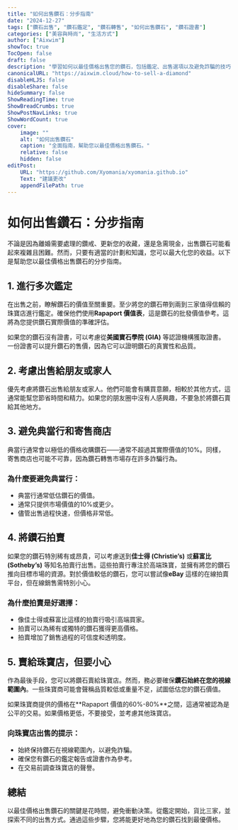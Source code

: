 ```yaml
---
title: "如何出售鑽石：分步指南"
date: "2024-12-27"
tags: ["鑽石出售", "鑽石鑑定", "鑽石轉售", "如何出售鑽石", "鑽石證書"]
categories: ["美容與時尚", "生活方式"]
author: ["Aixwim"]
showToc: true
TocOpen: false
draft: false
description: "學習如何以最佳價格出售您的鑽石，包括鑑定、出售選項以及避免詐騙的技巧。"
canonicalURL: "https://aixwim.cloud/how-to-sell-a-diamond"
disableHLJS: false
disableShare: false
hideSummary: false
ShowReadingTime: true
ShowBreadCrumbs: true
ShowPostNavLinks: true
ShowWordCount: true
cover:
    image: ""
    alt: "如何出售鑽石"
    caption: "全面指南，幫助您以最佳價格出售鑽石。"
    relative: false
    hidden: false
editPost:
    URL: "https://github.com/Xyomania/xyomania.github.io"
    Text: "建議更改"
    appendFilePath: true
---
```


# 如何出售鑽石：分步指南

不論是因為離婚需要處理的鑽戒、更新您的收藏，還是急需現金，出售鑽石可能看起來複雜且困難。然而，只要有適當的計劃和知識，您可以最大化您的收益。以下是幫助您以最佳價格出售鑽石的分步指南。

## 1. 進行多次鑑定

在出售之前，瞭解鑽石的價值至關重要。至少將您的鑽石帶到兩到三家值得信賴的珠寶店進行鑑定。確保他們使用**Rapaport 價值表**，這是鑽石的批發價值參考。這將為您提供鑽石實際價值的準確評估。

如果您的鑽石沒有證書，可以考慮從**美國寶石學院 (GIA)** 等認證機構獲取證書。一份證書可以提升鑽石的售價，因為它可以證明鑽石的真實性和品質。

## 2. 考慮出售給朋友或家人

優先考慮將鑽石出售給朋友或家人。他們可能會有購買意願，相較於其他方式，這通常能幫您節省時間和精力。如果您的朋友圈中沒有人感興趣，不要急於將鑽石賣給其他地方。

## 3. 避免典當行和寄售商店

典當行通常會以極低的價格收購鑽石——通常不超過其實際價值的10%。同樣，寄售商店也可能不可靠，因為鑽石轉售市場存在許多詐騙行為。

### 為什麼要避免典當行：
- 典當行通常低估鑽石的價值。
- 通常只提供市場價值的10%或更少。
- 儘管出售過程快速，但價格非常低。

## 4. 將鑽石拍賣

如果您的鑽石特別稀有或昂貴，可以考慮送到**佳士得 (Christie’s)** 或**蘇富比 (Sotheby’s)** 等知名拍賣行出售。這些拍賣行專注於高端珠寶，並擁有將您的鑽石推向目標市場的資源。對於價值較低的鑽石，您可以嘗試像**eBay** 這樣的在線拍賣平台，但在線銷售需特別小心。

### 為什麼拍賣是好選擇：
- 像佳士得或蘇富比這樣的拍賣行吸引高端買家。
- 拍賣可以為稀有或獨特的鑽石獲得更高價格。
- 拍賣增加了銷售過程的可信度和透明度。

## 5. 賣給珠寶店，但要小心

作為最後手段，您可以將鑽石賣給珠寶店。然而，務必要確保**鑽石始終在您的視線範圍內**。一些珠寶商可能會聲稱品質較低或重量不足，試圖低估您的鑽石價值。

如果珠寶商提供的價格在**Rapaport 價值的60%-80%**之間，這通常被認為是公平的交易。如果價格更低，不要接受，並考慮其他珠寶店。

### 向珠寶店出售的提示：
- 始終保持鑽石在視線範圍內，以避免詐騙。
- 確保您有鑽石的鑑定報告或證書作為參考。
- 在交易前調查珠寶店的聲譽。

## 總結

以最佳價格出售鑽石的關鍵是花時間，避免衝動決策。從鑑定開始，貨比三家，並探索不同的出售方式。通過這些步驟，您將能更好地為您的鑽石找到最優價格。
